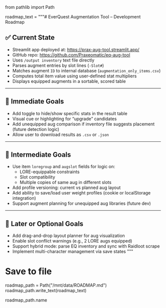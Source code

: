 from pathlib import Path

roadmap_text = """# EverQuest Augmentation Tool – Development Roadmap

## ✅ Current State
- Streamlit app deployed at: https://prax-aug-tool.streamlit.app/
- GitHub repo: https://github.com/Praxeomatic/eq-aug-tool
- Uses `/output inventory` text file directly
- Parses augment entries by slot lines (`-Slot#`)
- Matches augment `ID` to internal database (`augmentation_only_items.csv`)
- Computes total item value using user-defined stat multipliers
- Displays equipped augments in a sortable, scored table

---

## 🔧 Immediate Goals
- Add toggle to hide/show specific stats in the result table
- Visual cue or highlighting for “upgrade” candidates
- Add unequipped aug comparison if inventory file suggests placement (future detection logic)
- Allow user to download results as `.csv` or `.json`

---

## 🧱 Intermediate Goals
- Use item `loregroup` and `augslot` fields for logic on:
  - LORE-equippable constraints
  - Slot compatibility
  - Multiple copies of same aug in different slots
- Add profile versioning: current vs planned aug layout
- Add ability to save/load user weight profiles (cookie or localStorage integration)
- Support augment planning for unequipped aug libraries (future dev)

---

## 🧪 Later or Optional Goals
- Add drag-and-drop layout planner for aug visualization
- Enable slot conflict warnings (e.g., 2 LORE augs equipped)
- Support hybrid mode: parse EQ inventory and sync with Raidloot scrape
- Implement multi-character management via save states
"""

# Save to file
roadmap_path = Path("/mnt/data/ROADMAP.md")
roadmap_path.write_text(roadmap_text)

roadmap_path.name
